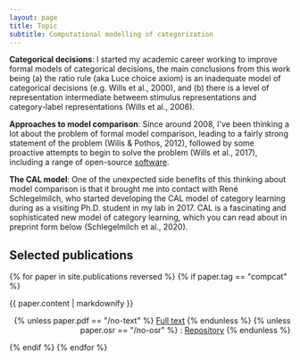 ```yaml
---
layout: page
title: Topic
subtitle: Computational modelling of categorization
---
```


**Categorical decisions**: I started my academic career working to improve formal models of categorical decisions, the main conclusions from this work being (a) the ratio rule (aka Luce choice axiom) is an inadequate model of categorical decisions (e.g. Wills et al., 2000), and (b) there is a level of representation intermediate betweem stimulus representations and category-label representations (Wills et al., 2006).

**Approaches to model comparison**: Since around 2008, I've been thinking a lot about the problem of formal model comparison, leading to a fairly strong statement of the problem (Wills & Pothos, 2012), followed by some proactive attempts to begin to solve the problem (Wills et al., 2017), including a range of open-source [software](/software).

**The CAL model**: One of the unexpected side benefits of this thinking about model comparison is that it brought me into contact with René Schlegelmilch, who started developing the CAL model of category learning during as a visiting Ph.D. student in my lab in 2017. CAL is a fascinating and sophisticated new model of category learning, which you can read about in preprint form below (Schlegelmilch et al., 2020). 


## Selected publications

{% for paper in site.publications reversed %}
  {% if paper.tag == "compcat" %}
  <p>{{ paper.content | markdownify }}
  <div align="right">
  {% unless paper.pdf == "/no-text" %}
  <a href="{{ paper.pdf }}">Full text</a>
  {% endunless %}
  {% unless paper.osr == "/no-osr" %}
   : <a href="{{ paper.osr }}">Repository</a>
  {% endunless %}
  </div>
  </p>
  {% endif %} 
{% endfor %}
